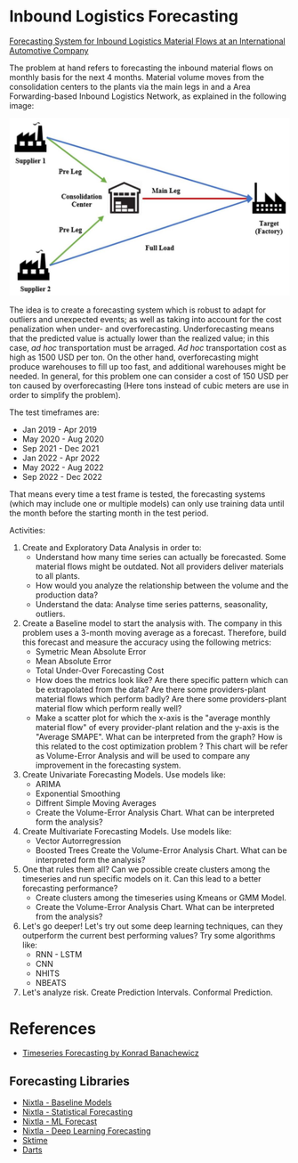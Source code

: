 # Inbound Logistics Forecasting

[Forecasting System for Inbound Logistics Material Flows at an International Automotive Company](https://www.mdpi.com/2673-4591/39/1/75)

The problem at hand refers to forecasting the inbound material flows on monthly basis for the next 4 months. Material volume moves from the consolidation centers to the plants via the main legs in and a Area Forwarding-based Inbound Logistics Network, as explained in the following image:

![AFILN](img/Area_Forwarding_based_inbound_logistics.png)

The idea is to create a forecasting system which is robust to adapt for outliers and unexpected events; as well as taking into account for the cost penalization when under- and overforecasting. Underforecasting means that the predicted value is actually lower than the realized value; in this case, *ad hoc* transportation must be arraged. *Ad hoc* transportation cost as high as 1500 USD per ton. On the other hand, overforecasting might produce warehouses to fill up too fast, and additional warehouses might be needed. In general, for this problem one can consider a cost of 150 USD per ton caused by overforecasting (Here tons instead of cubic meters are use in order to simplify the problem).

The test timeframes are: 
- Jan 2019 - Apr 2019
- May 2020 - Aug 2020
- Sep 2021 - Dec 2021
- Jan 2022 - Apr 2022
- May 2022 - Aug 2022
- Sep 2022 - Dec 2022

That means every time a test frame is tested, the forecasting systems (which may include one or multiple models) can only use training data until the month before the starting month in the test period. 

Activities:

1) Create and Exploratory Data Analysis in order to: 
    - Understand how many time series can actually be forecasted. Some material flows might be outdated. Not all providers deliver materials to all plants. 
    - How would you analyze the relationship between the volume and the production data?
    - Understand the data: Analyse time series patterns, seasonality, outliers. 
2) Create a Baseline model to start the analysis with. The company in this problem uses a 3-month moving average as a forecast. Therefore, build this forecast and measure the accuracy using the following metrics: 
    - Symetric Mean Absolute Error
    - Mean Absolute Error
    - Total Under-Over Forecasting Cost
    - How does the metrics look like? Are there specific pattern which can be extrapolated from the data? Are there some providers-plant material flows which perform badly? Are there some providers-plant material flow which perform really well?
    - Make a scatter plot for which the x-axis is the "average monthly material flow" of every provider-plant relation and the y-axis is the "Average SMAPE". What can be interpreted from the graph? How is this related to the cost optimization problem ? This chart will be refer as Volume-Error Analysis and will be used to compare any improvement in the forecasting system. 
3) Create Univariate Forecasting Models. Use models like:
    - ARIMA
    - Exponential Smoothing
    - Diffrent Simple Moving Averages
    - Create the Volume-Error Analysis Chart. What can be interpreted form the analysis?
4) Create Multivariate Forecasting Models. Use models like:
    - Vector Autorregression 
    - Boosted Trees
    Create the Volume-Error Analysis Chart. What can be interpreted form the analysis?
5) One that rules them all? Can we possible create clusters among the timeseries and run specific models on it. Can this lead to a better forecasting performance?
    - Create clusters among the timeseries using Kmeans or GMM Model. 
    - Create the Volume-Error Analysis Chart. What can be interpreted from the analysis?
6) Let's go deeper! Let's try out some deep learning techniques, can they outperform the current best performing values? Try some algorithms like: 
    - RNN - LSTM
    - CNN
    - NHITS
    - NBEATS
7) Let's analyze risk. Create Prediction Intervals. Conformal Prediction. 

# References 

- [Timeseries Forecasting by Konrad Banachewicz](https://www.kaggle.com/code/konradb/ts-0-the-basics/notebook)

## Forecasting Libraries
- [Nixtla - Baseline Models](https://nixtlaverse.nixtla.io/statsforecast/src/core/models.html#baseline-models)
- [Nixtla - Statistical Forecasting](https://nixtlaverse.nixtla.io/statsforecast/index.html)
- [Nixtla - ML Forecast](https://nixtlaverse.nixtla.io/mlforecast/index.html)
- [Nixtla - Deep Learning Forecasting](https://nixtlaverse.nixtla.io/neuralforecast/index.html)
- [Sktime](https://www.sktime.net/en/stable/api_reference.html)
- [Darts](https://unit8co.github.io/darts/)
    

